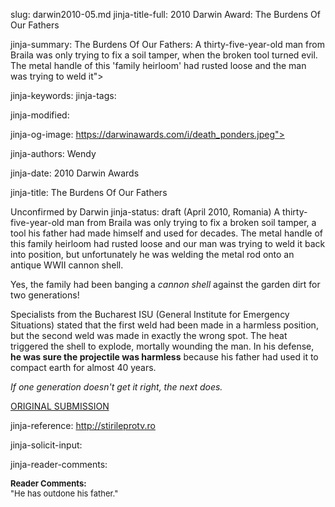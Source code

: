 slug: darwin2010-05.md
jinja-title-full: 2010 Darwin Award: The Burdens Of Our Fathers

jinja-summary: The Burdens Of Our Fathers: A thirty-five-year-old man from Braila was only trying to fix a soil tamper, when the broken tool turned evil. The metal handle of this 'family heirloom' had rusted loose and the man was trying to weld it">

jinja-keywords:
jinja-tags:

jinja-modified:

jinja-og-image: https://darwinawards.com/i/death_ponders.jpeg">

jinja-authors: Wendy

jinja-date: 2010 Darwin Awards


jinja-title: The Burdens Of Our Fathers

Unconfirmed by Darwin
jinja-status: draft
(April 2010, Romania) A thirty-five-year-old man from Braila was only
trying to fix a broken soil tamper, a tool his father had made himself and
used for decades. The metal handle of this family heirloom had rusted
loose and our man was trying to weld it back into position, but
unfortunately he was welding the metal rod onto an antique WWII cannon
shell.

Yes, the family had been banging a<I> cannon shell</I> against the garden
dirt for two generations!

Specialists from the Bucharest ISU (General Institute for Emergency
Situations) stated that the first weld had been made in a harmless
position, but the second weld was made in exactly the wrong spot. The heat
triggered the shell to explode, mortally wounding the man. In his defense,
<B>he was sure the projectile was harmless</B> because his father had used
it to compact earth for almost 40 years.

<I>If one generation doesn't get it right, the next does.</I>

<A href="http://www.darwinawards.com/slush/201004/pending20100430-134343.html">ORIGINAL SUBMISSION</A>

jinja-reference: http://stirileprotv.ro

jinja-solicit-input:

jinja-reader-comments:

<FONT size=-1><B>Reader Comments:</B><BR>
"He has outdone his father."<BR>
</FONT>



<!--#include file=nav_2010.html -->


